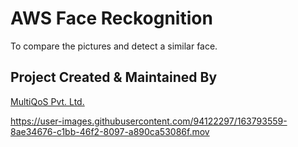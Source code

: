 # AWS Face Reckognition

To compare the pictures and detect a similar face. 

## Project Created & Maintained By

 [MultiQoS Pvt. Ltd.](https://multiqos.com/)
 
 
https://user-images.githubusercontent.com/94122297/163793559-8ae34676-c1bb-46f2-8097-a890ca53086f.mov

